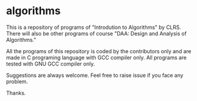 # algorithms
This is a repository of programs of "Introdution to Algorithms" by CLRS. There will also be other programs of course "DAA: Design and Analysis of Algorithms."

All the programs of this repository is coded by the contributors only and are made in C programing language with GCC compiler only.
All programs are tested with GNU GCC compiler only.

Suggestions are always welcome. Feel free to raise issue if you face any problem.

Thanks.
